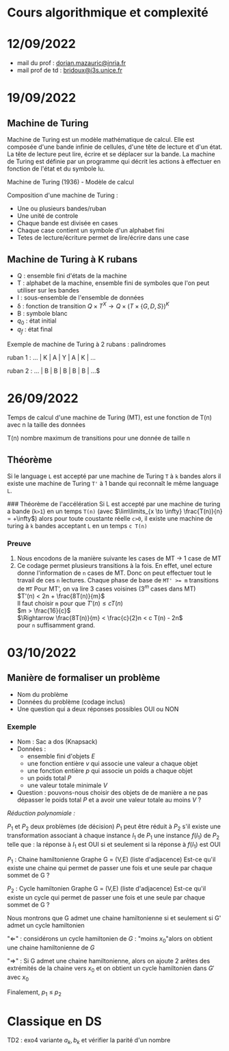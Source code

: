 # Cours algorithmique et complexité 

# 12/09/2022
- mail du prof : dorian.mazauric@inria.fr 
- mail prof de td : bridoux@i3s.unice.fr

# 19/09/2022
## Machine de Turing 

Machine de Turing est un modèle mathématique de calcul. Elle est composée d'une bande infinie de cellules, d'une tête de lecture et d'un état. La tête de lecture peut lire, écrire et se déplacer sur la bande. La machine de Turing est définie par un programme qui décrit les actions à effectuer en fonction de l'état et du symbole lu.

Machine de Turing (1936) - Modèle de calcul 

Composition d'une machine de Turing :
- Une ou plusieurs bandes/ruban 
- Une unité de controle 
- Chaque bande est divisée en cases 
- Chaque case contient un symbole d'un alphabet fini 
- Tetes de lecture/écriture permet de lire/écrire dans une case 

## Machine de Turing à K rubans 
- Q : ensemble fini d'états de la machine
- T : alphabet de la machine, ensemble fini de symboles que l'on peut utiliser sur les bandes 
- I : sous-ensemble de l'ensemble de données 
- δ : fonction de transition $Q \times T^X \to Q \times (T \times \{G,D,S\})^K$
- B : symbole blanc
- $q_0$ : état initial
- $q_f$ : état final

Exemple de machine de Turing à 2 rubans : palindromes

ruban 1 : ... | K | A | Y | A | K | ...

ruban 2 : ... | B | B | B | B | B | ...$

# 26/09/2022

Temps de calcul d'une machine de Turing (MT), est une fonction de T(n) avec n la taille des données 

T(n) nombre maximum de transitions pour une donnée de taille n

## Théorème 
Si le language `L` est accepté par une machine de Turing `T` à `k` bandes alors il existe une machine de Turing `T'` à 1 bande qui reconnaît le même language `L`.

### Théorème de l'accélération 
Si L est accepté par une machine de turing a bande (`k>1`) en un temps `T(n)` (avec $\lim\limits_{x \to \infty} \frac{T(n)}{n} = +\infty$) alors pour toute coustante réelle `c>0`, il existe une machine de turing à `k` bandes acceptant `L` en un temps `c T(n)`

### Preuve

1. Nous encodons de la manière suivante les cases de MT $\longrightarrow$ 1 case de MT 
2. Ce codage permet plusieurs transitions à la fois. 
En effet, unel ecture donne l'information de `n` cases de MT. 
Donc on peut effectuer tout le travail de ces `n` lectures.
Chaque phase de base de `MT' >= m` transitions de `MT`
Pour MT', on va lire 3 cases voisines ($3^m$ cases dans MT)<br/>
$T'(n) < 2n + \frac{8T(n)}{m}$<br/>
Il faut choisir `m` pour que $T'(n) \leq c T(n)$ <br/>
$m > \frac{16}{c}$<br/>
$\Rightarrow \frac{8T(n)}{m} < \frac{c}{2}n < c T(n) - 2n$<br/>
pour `n` suffisamment grand.


# 03/10/2022

## Manière de formaliser un problème
- Nom du problème 
- Données du problème (codage inclus)
- Une question qui a deux réponses possibles OUI ou NON

### Exemple

- Nom : Sac a dos (Knapsack)
- Données : 
    - ensemble fini d'objets $E$
    - une fonction entière $v$ qui associe une valeur a chaque objet
    - une fonction entière $p$ qui associe un poids a chaque objet
    - un poids total $P$
    - une valeur totale minimale $V$
- Question : pouvons-nous choisir des objets de de manière a ne pas dépasser le poids total $P$ et a avoir une valeur totale au moins $V$ ?

*Réduction polynomiale :*

$P_1$ et $P_2$ deux problèmes (de décision) 
$P_1$ peut être réduit à $P_2$ s'il existe une transformation associant à chaque instance $I_1$ de $P_1$ une instance $f(I_1$) de $P_2$ telle que :
la réponse à $I_1$ est OUI si et seulement si la réponse à $f(I_1)$ est OUI

$P_1$ : Chaine hamiltonienne
Graphe G = (V,E) (liste d'adjacence) 
Est-ce qu'il existe une chaine qui permet de passer une fois et une seule par chaque sommet de G ?

$P_2$ : Cycle hamiltonien
Graphe G = (V,E) (liste d'adjacence)
Est-ce qu'il existe un cycle qui permet de passer une fois et une seule par chaque sommet de G ?


Nous montrons que G admet une chaine hamiltonienne si et seulement si G' admet un cycle hamiltonien

"$\Leftarrow$" : considérons un cycle hamiltonien de $G$ : "moins $x_0$"alors on obtient une chaine hamiltonienne de $G$

"$\Rightarrow$" : Si G admet une chaine hamiltonienne, alors on ajoute 2 arêtes des extrémités de la chaine vers $x_0$ et on obtient un cycle hamiltonien dans $G'$ avec $x_0$ 

Finalement, $p_1$ $\leq$ $p_2$

# Classique en DS 
TD2 : exo4  variante ${a_k, b_k}$
et vérifier la parité d'un nombre 